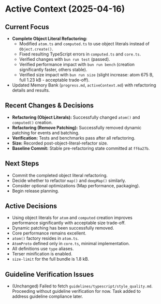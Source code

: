 # Active Context (2025-04-16)

## Current Focus
- **Complete Object Literal Refactoring:**
    - Modified `atom.ts` and `computed.ts` to use object literals instead of `Object.create()`.
    - Fixed resulting TypeScript errors in `computed.ts` and `core.ts`.
    - Verified changes with `bun run test` (passed).
    - Verified performance impact with `bun run bench` (creation significantly faster, others stable).
    - Verified size impact with `bun run size` (slight increase: atom 675 B, full 1.23 kB - acceptable trade-off).
- Updated Memory Bank (`progress.md`, `activeContext.md`) with refactoring details and results.

## Recent Changes & Decisions
- **Refactoring (Object Literals):** Successfully changed `atom()` and `computed()` creation.
- **Refactoring (Remove Patching):** Successfully removed dynamic patching for events and batching.
- **Verification:** Tests and benchmarks pass after all refactoring.
- **Size:** Recorded post-object-literal-refactor size.
- **Baseline Commit:** Stable pre-refactoring state committed at `ff6a27b`.

## Next Steps
- Commit the completed object literal refactoring.
- Decide whether to refactor `map()` and `deepMap()` similarly.
- Consider optional optimizations (Map performance, packaging).
- Begin release planning.

## Active Decisions
- Using object literals for `atom` and `computed` creation improves performance significantly with acceptable size trade-off.
- Dynamic patching has been successfully removed.
- Core performance remains excellent.
- `atom()` factory resides in `atom.ts`.
- `AtomProto` defined only in `core.ts`, minimal implementation.
- All definitions use `type` aliases.
- Terser minification is enabled.
- `size-limit` for the full bundle is 1.8 kB.

## Guideline Verification Issues
- (Unchanged) Failed to fetch `guidelines/typescript/style_quality.md`. Proceeding without guideline verification for now. Task added to address guideline compliance later.
